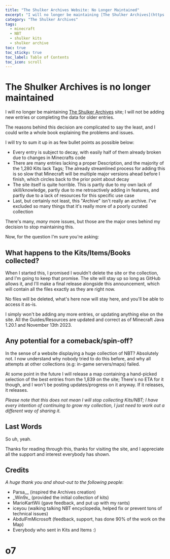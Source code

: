 ```yaml
---
title: "The Shulker Archives Website: No Longer Maintained"
excerpt: "I will no longer be maintaining [The Shulker Archives](https://kadthehunter.github.io/ShulkerArchives/index.html) site; I will not be adding new entries or completing the data for older entries. The reasons behind this decision are complicated to say the least,"
category: "The Shulker Archives"
tags:
  - minecraft
  - NBT
  - shulker kits
  - shulker archive
toc: true
toc_sticky: true
toc_label: Table of Contents
toc_icon: scroll
---
```


# The Shulker Archives is no longer maintained

I will no longer be maintaining [The Shulker Archives](https://kadthehunter.github.io/ShulkerArchives/index.html) site; I will not be adding new entries or completing the data for older entries.

The reasons behind this decision are complicated to say the least, and I could write a whole book explaining the problems and issues.

I will try to sum it up in as few bullet points as possible below:

- Every entry is subject to decay, with easily half of them already broken due to changes in Minecrafts code
- There are many entries lacking a proper Description, and the majority of the 1,280 Kits lack Tags; The already streamlined process for adding this is so slow that Minecraft will be multiple major versions ahead before I finish, which circles back to the prior point about decay
- The site itself is quite horrible. This is partly due to my own lack of skill/knowledge, partly due to me retroactively adding in features, and partly due to a lack of resources for this specific use case
- Last, but certainly not least, this "Archive" isn't really an archive. I've excluded so many things that it's really more of a poorly curated collection

There's many, *many* more issues, but those are the major ones behind my decision to stop maintaining this.

Now, for the question I'm sure you're asking:

## What happens to the Kits/Items/Books collected?

When I started this, I promised I wouldn't delete the site or the collection, and I'm going to keep that promise. The site will stay up so long as GitHub allows it, and I'll make a final release alongside this announcement, which will contain all the files exactly as they are right now.

No files will be deleted, what's here now will stay here, and you'll be able to access it as-is.

I simply won't be adding any more entries, or updating anything else on the site. All the Guides/Resources are updated and correct as of Minecraft Java 1.20.1 and November 13th 2023.

## Any potential for a comeback/spin-off?

In the sense of a website displaying a huge collection of NBT? Absolutely not. I now understand why nobody tried to do this before, and why all attempts at other collections (e.g: in-game servers/maps) failed.

At some point in the future I will release a map containing a hand-picked selection of the best entries from the 1,839 on the site; There's no ETA for it though, and I won't be posting updates/progress on it anyway. If it releases, it releases.

*Please note that this does not mean I will stop collecting Kits/NBT; I have every intention of continuing to grow my collection, I just need to work out a different way of sharing it.*

## Last Words

So uh, yeah.

Thanks for reading through this, thanks for visiting the site, and I appreciate all the support and interest everybody has shown.

## Credits
*A huge thank you and shout-out to the following people*:

- Parsa__ (inspired the Archives creation)
- \_Win9x\_ (provided the initial collection of kits)
- MarioKartWii (gave feedback, and put up with my rants)
- iceyou (walking talking NBT encyclopedia, helped fix or prevent tons of technical issues)
- AbdulFmMicrosoft (feedback, support, has done 90% of the work on the Map)
- Everybody who sent in Kits and Items :)



# o7